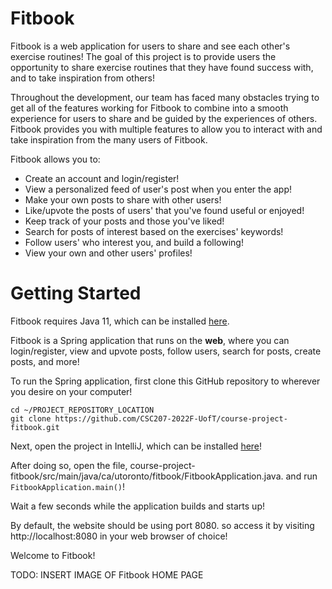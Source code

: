 # Fitbook

Fitbook is a web application for users to share and see each other's exercise routines! The goal of this project is to provide users the opportunity to share exercise routines that they have found success with, and to take inspiration from others!

Throughout the development, our team has faced many obstacles trying to get all of the features working for Fitbook to combine into a smooth experience for users to share and be guided by the experiences of others. Fitbook provides you with multiple features to allow you to interact with and take inspiration from the many users of Fitbook.

Fitbook allows you to:

 - Create an account and login/register!
 - View a personalized feed of user's post when you enter the app!
 - Make your own posts to share with other users!
 - Like/upvote the posts of users' that you've found useful or enjoyed!
 - Keep track of your posts and those you've liked!
 - Search for posts of interest based on the exercises' keywords!
 - Follow users' who interest you, and build a following!
 - View your own and other users' profiles!

# Getting Started
Fitbook requires Java 11, which can be installed [here](oracle.com/java/technologies/downloads/#java11).

Fitbook is a Spring application that runs on the **web**, where you can login/register, view and upvote posts, follow users, search for posts, create posts, and more!

To run the Spring application, first clone this GitHub repository to wherever you desire on your computer!

```shell
cd ~/PROJECT_REPOSITORY_LOCATION
git clone https://github.com/CSC207-2022F-UofT/course-project-fitbook.git
```

Next, open the project in IntelliJ, which can be installed [here](https://www.jetbrains.com/idea/download/#section=mac)!

After doing so, open the file, course-project-fitbook/src/main/java/ca/utoronto/fitbook/FitbookApplication.java. and run `FitbookApplication.main()`!

Wait a few seconds while the application builds and starts up!

By default, the website should be using port 8080. so access it by visiting http://localhost:8080 in your web browser of choice!

Welcome to Fitbook!

TODO: INSERT IMAGE OF Fitbook HOME PAGE

